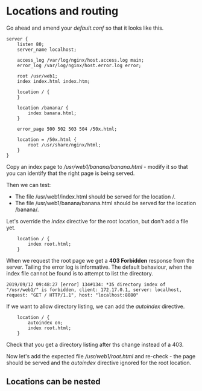 # Locations and routing

Go ahead and amend your _default.conf_ so that it looks like this.

```Nginx
server {
    listen 80;
    server_name localhost;
    
    access_log /var/log/nginx/host.access.log main;
    error_log /var/log/nginx/host.error.log error;
    
    root /usr/web1;
    index index.html index.htm;
    
    location / {
    }
    
    location /banana/ {
        index banana.html;
    }
    
    error_page 500 502 503 504 /50x.html;
    
    location = /50x.html {
        root /usr/share/nginx/html;
    }    
}
```

Copy an index page to _/usr/web1/banana/banana.html_ - modify it so that you can identify that the right page is being served.

Then we can test:

* The file /usr/web1/index.html should be served for the location /.
* The file /usr/web1/banana/banana.html should be served for the location /banana/.

Let's override the _index_ directive for the root location, but don't add a file yet.

```Nginx
    location / {
        index root.html;
    }  
```

When we request the root page we get a **403 Forbidden** response from the server. Tailing the error log is informative. The default behaviour, when the index file cannot be found is to attempt to list the directory.

```
2019/09/12 09:48:27 [error] 134#134: *35 directory index of "/usr/web1/" is forbidden, client: 172.17.0.1, server: localhost, request: "GET / HTTP/1.1", host: "localhost:8080"
```

If we want to allow directory listing, we can add the _autoindex_ directive.

```Nginx
    location / {
        autoindex on;
        index root.html;
    }  
```

Check that you get a directory listing after ths change instead of a 403. 

Now let's add the expected file _/usr/web1/root.html_ and re-check - the page should be served and the _autoindex_ directive ignored for the root location.

## Locations can be nested
